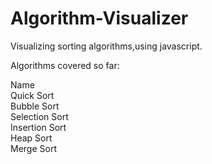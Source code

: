 # Algorithm-Visualizer
Visualizing sorting algorithms,using javascript.

Algorithms covered so far:

Name	          
Quick Sort	      
Bubble Sort	     
Selection Sort	  
Insertion Sort	  
Heap Sort	      
Merge Sort	     

